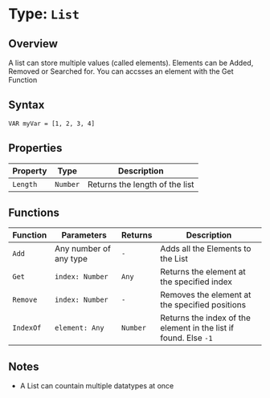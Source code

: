 # Type: `List`

## Overview

A list can store multiple values (called elements). Elements can be Added, Removed or Searched for. You can accsses an element with the Get Function

## Syntax

```ysharpe
VAR myVar = [1, 2, 3, 4]
```

## Properties

| Property | Type     | Description  | 
| -------- | -------- | ------------ | 
| `Length` | `Number` | Returns the length of the list | 


## Functions

| Function | Parameters        | Returns  | Description  |
| -------- | ----------------- | -------- | ------------ | 
| `Add` | Any number of any type | `-` | Adds all the Elements to the List | 
| `Get` | `index: Number` | `Any` | Returns the element at the specified index | 
| `Remove` | `index: Number` | `-` | Removes the element at the specified positions | 
| `IndexOf` | `element: Any` | `Number` | Returns the index of the element in the list if found. Else `-1` | 


## Notes

* A List can countain multiple datatypes at once


